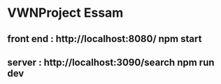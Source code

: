 # VWNProject Essam
## front end : http://localhost:8080/        npm start
## server : http://localhost:3090/search     npm run dev

